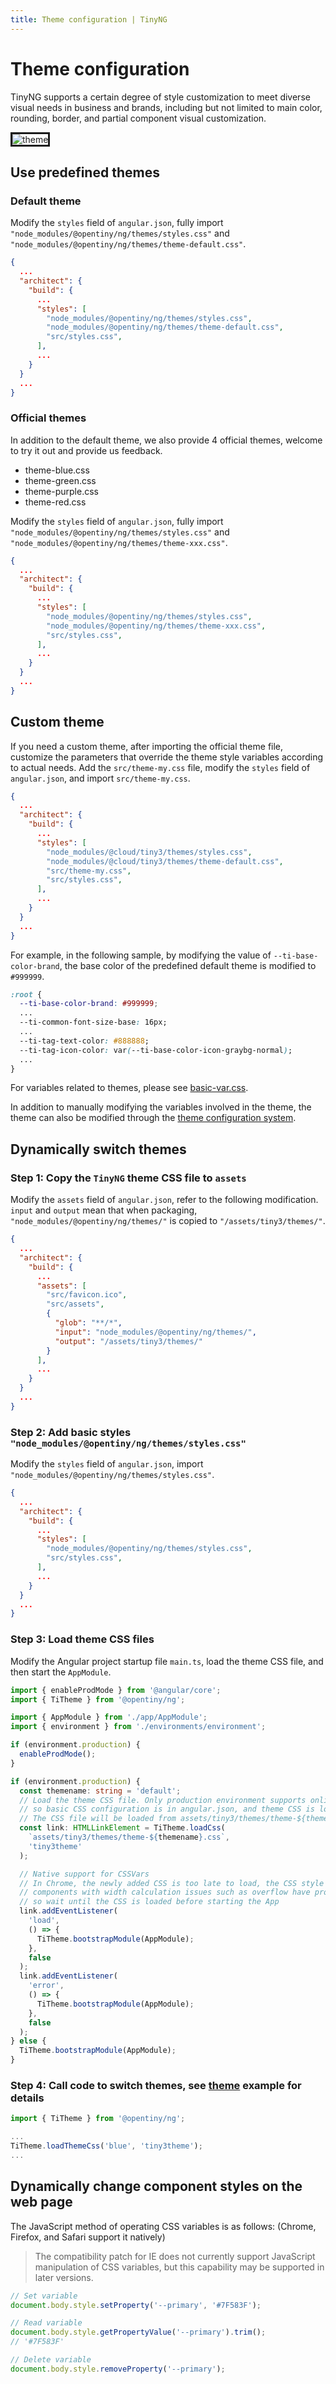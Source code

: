 ```yaml
---
title: Theme configuration | TinyNG
---
```


# Theme configuration

TinyNG supports a certain degree of style customization to meet diverse visual needs in business and brands, including but not limited to main color, rounding, border, and partial component visual customization.

<img class="mb30 b-a" src="./images/theme.png" alt="theme" style="border-style:solid" />

## Use predefined themes

### Default theme

Modify the `styles` field of `angular.json`, fully import `"node_modules/@opentiny/ng/themes/styles.css"` and `"node_modules/@opentiny/ng/themes/theme-default.css"`.

```json
{
  ...
  "architect": {
    "build": {
      ...
      "styles": [
        "node_modules/@opentiny/ng/themes/styles.css",
        "node_modules/@opentiny/ng/themes/theme-default.css",
        "src/styles.css",
      ],
      ...
    }
  }
  ...
}
```

### Official themes

In addition to the default theme, we also provide 4 official themes, welcome to try it out and provide us feedback.

- theme-blue.css
- theme-green.css
- theme-purple.css
- theme-red.css

Modify the `styles` field of `angular.json`, fully import `"node_modules/@opentiny/ng/themes/styles.css"` and `"node_modules/@opentiny/ng/themes/theme-xxx.css"`.

```json
{
  ...
  "architect": {
    "build": {
      ...
      "styles": [
        "node_modules/@opentiny/ng/themes/styles.css",
        "node_modules/@opentiny/ng/themes/theme-xxx.css",
        "src/styles.css",
      ],
      ...
    }
  }
  ...
}
```

## Custom theme

If you need a custom theme, after importing the official theme file, customize the parameters that override the theme style variables according to actual needs. Add the `src/theme-my.css` file, modify the `styles` field of `angular.json`, and import `src/theme-my.css`.

```json
{
  ...
  "architect": {
    "build": {
      ...
      "styles": [
        "node_modules/@cloud/tiny3/themes/styles.css",
        "node_modules/@cloud/tiny3/themes/theme-default.css",
        "src/theme-my.css",
        "src/styles.css",
      ],
      ...
    }
  }
  ...
}
```

For example, in the following sample, by modifying the value of `--ti-base-color-brand`, the base color of the predefined default theme is modified to `#999999`.

```css
:root {
  --ti-base-color-brand: #999999;
  ...
  --ti-common-font-size-base: 16px;
  ...
  --ti-tag-text-color: #888888;
  --ti-tag-icon-color: var(--ti-base-color-icon-graybg-normal);
  ...
}
```

For variables related to themes, please see [basic-var.css](https://github.com/opentiny/ng/blob/main/%40opentiny/ng/themes/basic/basic-var.css).

In addition to manually modifying the variables involved in the theme, the theme can also be modified through the [theme configuration system](../../designtheme/home).

## Dynamically switch themes

### Step 1: Copy the `TinyNG` theme CSS file to `assets`

Modify the `assets` field of `angular.json`, refer to the following modification. `input` and `output` mean that when packaging, `"node_modules/@opentiny/ng/themes/"` is copied to `"/assets/tiny3/themes/"`.

```json
{
  ...
  "architect": {
    "build": {
      ...
      "assets": [
        "src/favicon.ico",
        "src/assets",
        {
          "glob": "**/*",
          "input": "node_modules/@opentiny/ng/themes/",
          "output": "/assets/tiny3/themes/"
        }
      ],
      ...
    }
  }
  ...
}
```

### Step 2: Add basic styles `"node_modules/@opentiny/ng/themes/styles.css"`

Modify the `styles` field of `angular.json`, import `"node_modules/@opentiny/ng/themes/styles.css"`.

```json
{
  ...
  "architect": {
    "build": {
      ...
      "styles": [
        "node_modules/@opentiny/ng/themes/styles.css",
        "src/styles.css",
      ],
      ...
    }
  }
  ...
}
```

### Step 3: Load theme CSS files

Modify the Angular project startup file `main.ts`, load the theme CSS file, and then start the `AppModule`.

```typescript
import { enableProdMode } from '@angular/core';
import { TiTheme } from '@opentiny/ng';

import { AppModule } from './app/AppModule';
import { environment } from './environments/environment';

if (environment.production) {
  enableProdMode();
}

if (environment.production) {
  const themename: string = 'default';
  // Load the theme CSS file. Only production environment supports online skin switching,
  // so basic CSS configuration is in angular.json, and theme CSS is loaded in code and applied later.
  // The CSS file will be loaded from assets/tiny3/themes/theme-${theme}.css and put it in head link
  const link: HTMLLinkElement = TiTheme.loadCss(
    `assets/tiny3/themes/theme-${themename}.css`,
    'tiny3theme'
  );

  // Native support for CSSVars
  // In Chrome, the newly added CSS is too late to load, the CSS style takes effect late,
  // components with width calculation issues such as overflow have problems,
  // so wait until the CSS is loaded before starting the App
  link.addEventListener(
    'load',
    () => {
      TiTheme.bootstrapModule(AppModule);
    },
    false
  );
  link.addEventListener(
    'error',
    () => {
      TiTheme.bootstrapModule(AppModule);
    },
    false
  );
} else {
  TiTheme.bootstrapModule(AppModule);
}
```

### Step 4: Call code to switch themes, see [theme](../components/theme) example for details

```typescript
import { TiTheme } from '@opentiny/ng';

...
TiTheme.loadThemeCss('blue', 'tiny3theme');
...
```



## Dynamically change component styles on the web page

The JavaScript method of operating CSS variables is as follows: (Chrome, Firefox, and Safari support it natively)

> The compatibility patch for IE does not currently support JavaScript manipulation of CSS variables,
> but this capability may be supported in later versions.

```javascript
// Set variable
document.body.style.setProperty('--primary', '#7F583F');

// Read variable
document.body.style.getPropertyValue('--primary').trim();
// '#7F583F'

// Delete variable
document.body.style.removeProperty('--primary');
```
